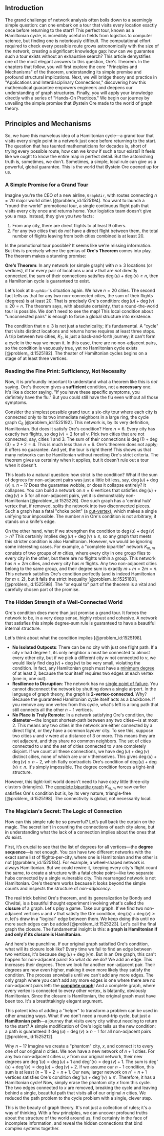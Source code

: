 ## Introduction
The grand challenge of network analysis often boils down to a seemingly simple question: can one embark on a tour that visits every location exactly once before returning to the start? This perfect tour, known as a Hamiltonian cycle, is incredibly useful in fields from logistics to computer science, but finding one is notoriously difficult. The computational effort required to check every possible route grows astronomically with the size of the network, creating a significant knowledge gap: how can we guarantee such a tour exists without an exhaustive search? This article demystifies one of the most elegant answers to this question, Ore's Theorem. In the chapters that follow, you will first explore the core "Principles and Mechanisms" of the theorem, understanding its simple premise and profound structural implications. Next, we will bridge theory and practice in "Applications and Interdisciplinary Connections," discovering how this mathematical guarantee empowers engineers and deepens our understanding of graph structures. Finally, you will apply your knowledge directly with a series of "Hands-On Practices." We begin our journey by unveiling the simple promise that Øystein Ore made to the world of graph theory.

## Principles and Mechanisms

So, we have this marvelous idea of a Hamiltonian cycle—a grand tour that visits every single point in a network just once before returning to the start. The question that has taunted mathematicians for decades is, short of trying every possible route, how can we *know* if such a tour exists? It feels like we ought to know the entire map in perfect detail. But the astonishing truth is, sometimes, we don't. Sometimes, a simple, local rule can give us a powerful, global guarantee. This is the world that Øystein Ore opened up for us.

### A Simple Promise for a Grand Tour

Imagine you're the CEO of a new airline, `GraphAir`, with routes connecting $n=20$ major world cities [@problem_id:1525194]. You want to launch a "round-the-world" promotional tour, a single continuous flight path that visits every city once and returns home. Your logistics team doesn't give you a map. Instead, they give you two facts:
1.  From any city, there are direct flights to at least 9 others.
2.  For any two cities that do *not* have a direct flight between them, the total number of flights leaving from both cities combined is at least 20.

Is the promotional tour possible? It seems like we're missing information. But this is precisely where the genius of **Ore's Theorem** comes into play. The theorem makes a stunning promise:

**Ore's Theorem:** In any network (or simple graph) with $n \ge 3$ locations (or vertices), if for every pair of locations $u$ and $v$ that are *not* directly connected, the sum of their connections satisfies $\deg(u) + \deg(v) \geq n$, then a Hamiltonian cycle is guaranteed to exist.

Let's look at `GraphAir`'s situation again. We have $n=20$ cities. The second fact tells us that for any two non-connected cities, the sum of their flights (degrees) is at least 20. That is precisely Ore's condition: $\deg(u) + \deg(v) \geq 20 = n$. The theorem says, with absolute certainty, that a round-the-world tour is possible. We don't need to see the map! This local condition about "unconnected pairs" is enough to force a global structure into existence.

The condition that $n \ge 3$ is not just a technicality; it's fundamental. A "cycle" that visits distinct locations and returns home requires at least three stops. A trip between two cities, $K_2$, is just a back-and-forth journey; it can't form a cycle in the way we mean it. In this case, there are no non-adjacent pairs, so the condition is vacuously true, yet no Hamiltonian cycle exists [@problem_id:1525182]. The theater of Hamiltonian cycles begins on a stage of at least three vertices.

### Reading the Fine Print: Sufficiency, Not Necessity

Now, it is profoundly important to understand what a theorem like this is *not* saying. Ore's theorem gives a **sufficient** condition, not a **necessary** one. It's like a doctor saying, "If you have these specific symptoms, you definitely have the flu." But you could still have the flu even without all those symptoms.

Consider the simplest possible grand tour: a six-city tour where each city is connected only to its two immediate neighbors in a large ring, the cycle graph $C_6$ [@problem_id:1525192]. This network is, by its very definition, Hamiltonian. But does it satisfy Ore's condition? Here $n=6$. Every city has exactly two flights, so $\deg(v)=2$ for all $v$. Pick two cities that are not connected, say, cities 1 and 3. The sum of their connections is $\deg(1) + \deg(3) = 2+2=4$. This is much less than $n=6$. Ore's theorem does not apply; it offers no guarantee. And yet, the tour is right there! This shows us that many networks can be Hamiltonian without meeting Ore's strict criteria. The theorem gives us certainty when it applies, but it doesn't rule out a tour when it doesn't.

This leads to a natural question: how strict is the condition? What if the sum of degrees for non-adjacent pairs was just a little bit less, say, $\deg(u) + \deg(v) \geq n-1$? Does the guarantee wobble, or does it collapse entirely? It collapses. You can build a network on $n=6$ vertices that satisfies $\deg(u) + \deg(v) \geq 5$ for all non-adjacent pairs, yet it is demonstrably non-Hamiltonian [@problem_id:1525226]. One such graph has a 'central hub' vertex that, if removed, splits the network into two disconnected pieces. Such a graph has a fatal "choke point" (a [cut-vertex](@article_id:260447)), which makes a single unifying tour impossible. The number $n$ in Ore's condition is not arbitrary; it stands on a knife's edge.

On the other hand, what if we strengthen the condition to $\deg(u) + \deg(v) > n$? This certainly implies $\deg(u) + \deg(v) \geq n$, so any graph that meets this stricter condition is also Hamiltonian. However, we would be ignoring some interesting cases. For example, a "complete bipartite" network $K_{m,m}$ consists of two groups of $m$ cities, where every city in one group flies to every city in the other, but there are no flights within a group. This network has $n=2m$ cities, and every city has $m$ flights. Any two non-adjacent cities belong to the same group, and their degree sum is exactly $m+m=2m=n$. This network satisfies Ore's condition perfectly (and is indeed Hamiltonian for $m \ge 2$), but it fails the strict inequality [@problem_id:1525180], [@problem_id:1525198]. The "or equal to" part of the theorem is a vital and carefully chosen part of the promise.

### The Hidden Strength of a Well-Connected World

Ore's condition does more than just promise a grand tour. It forces the network to be, in a very deep sense, highly robust and cohesive. A network that satisfies this simple degree-sum rule is guaranteed to have a beautiful internal structure.

Let's think about what the condition implies [@problem_id:1525198].
- **No Isolated Outposts**: There can be no city with just one flight path. If a city $v$ had degree 1, its only neighbor $u$ must be connected to almost every other city, but if we pick a different city $w$ not connected to $v$, we would likely find $\deg(v)+\deg(w)$ to be very small, violating the condition. In fact, any Hamiltonian graph must have a [minimum degree](@article_id:273063) of at least 2, because the tour itself requires two edges at each vertex (one in, one out).
- **Resilience to Disruption**: The network has no [single point of failure](@article_id:267015). You cannot disconnect the network by shutting down a single airport. In the language of graph theory, the graph is **2-vertex-connected**. Why? Because the guaranteed Hamiltonian cycle itself acts as a backbone. If you remove any one vertex from this cycle, what's left is a long path that still connects all the other $n-1$ vertices.
- **No Place is Truly Remote**: In a network satisfying Ore's condition, the **diameter**—the longest shortest-path between any two cities—is at most 2. This means any two cities in the network are either connected by a direct flight, or they have a common layover city. To see this, suppose two cities $u$ and $v$ were at a distance of 3 or more. This means they are not adjacent, and they share no common neighbors. The set of cities connected to $u$ and the set of cities connected to $v$ are completely disjoint. If we count all these connections, we have $\deg(u) + \deg(v)$ distinct cities, none of which are $u$ or $v$ themselves. This gives $\deg(u) + \deg(v) \le n-2$, which flatly contradicts Ore's condition of $\deg(u) + \deg(v) \ge n$. It's simply impossible. The degree condition forces a tight-knit structure.

However, this tight-knit world doesn't need to have cozy little three-city clusters (triangles). The [complete bipartite graph](@article_id:275735) $K_{m,m}$ we saw earlier satisfies Ore's condition but is, by its very nature, triangle-free [@problem_id:1525198]. The connectivity is global, not necessarily local.

### The Magician's Secret: The Logic of Connection

How can this simple rule be so powerful? Let’s pull back the curtain on the magic. The secret isn't in counting the connections of each city alone, but in understanding what the lack of a connection implies about the ones that *do* exist.

First, it’s crucial to see that the list of degrees for all vertices—the **degree sequence**—is not enough. You can have two different networks with the exact same list of flights-per-city, where one is Hamiltonian and the other is not [@problem_id:1525184]. For example, a wheel-shaped network is always Hamiltonian. But we could rewire it, keeping every city's flight count the same, to create a structure with a fatal choke point—like two separate hubs connected by a single vulnerable city. This rearranged network is not Hamiltonian. Ore's theorem works because it looks beyond the simple counts and inspects the structure of *non-adjacency*.

The real trick behind Ore's theorem, and its generalization by Bondy and Chvátal, is a beautiful thought experiment involving what's called the **closure** of a graph. Let's play a game. Take our graph. If we find two non-adjacent vertices $u$ and $v$ that satisfy the Ore condition, $\deg(u)+\deg(v) \ge n$, let's draw in a "logical" edge between them. We keep doing this until no more such edges can be added [@problem_id:1525223]. Let's call the final graph the closure. The fundamental insight is this: **a graph is Hamiltonian if and only if its closure is Hamiltonian.**

And here's the punchline. If our original graph satisfied Ore's condition, what will its closure look like? Every time we fail to find an edge between two vertices, it's because $\deg(u) + \deg(v)  n$. But in an Ore graph, this can't happen for non-adjacent pairs! So what do we do? We add an edge. This increases their degrees. Then we look for another non-adjacent pair. Their degrees are now even higher, making it even more likely they satisfy the condition. The process snowballs until we can't add any more edges. The only graph where you can't add any more edges is one where there are no non-adjacent pairs left: the **[complete graph](@article_id:260482)**! And a complete graph, where every vertex is connected to every other vertex, is blatantly, obviously Hamiltonian. Since the closure is Hamiltonian, the original graph must have been too. It's a breathtakingly elegant argument.

This potent idea of adding a "helper" to transform a problem can be used in other amazing ways. What if we don't need a round-trip cycle, but just a **Hamiltonian path**—a journey that visits every city without needing to return to the start? A simple modification of Ore's logic tells us the new condition: a path is guaranteed if $\deg(u) + \deg(v) \ge n-1$ for all non-adjacent pairs [@problem_id:1525212].

Why $n-1$? Imagine we create a "phantom" city, $x$, and connect it to every one of our original $n$ cities. We now have a new network of $n+1$ cities. For any two non-adjacent cities $u, v$ from our original network, their new degrees are $\deg'(u) = \deg(u)+1$ and $\deg'(v) = \deg(v)+1$. The sum is $\deg'(u) + \deg'(v) = \deg(u)+\deg(v)+2$. If we assume our $n-1$ condition, this sum is at least $(n-1)+2 = n+1$. Our new, larger network on $n'=n+1$ vertices satisfies Ore's condition $\deg'(u) + \deg'(v) \ge n'$. Therefore, it has a Hamiltonian cycle! Now, simply erase the phantom city $x$ from this cycle. The two edges connected to $x$ are removed, breaking the cycle and leaving behind a single, beautiful path that visits all of our original $n$ cities. We reduced the path problem to the cycle problem with a single, clever step.

This is the beauty of graph theory. It's not just a collection of rules; it's a way of thinking. With a few principles, we can uncover profound truths about the structure of the world around us, find certainty in the face of incomplete information, and reveal the hidden connections that bind complex systems together.
